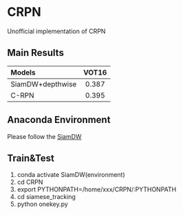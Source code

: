 # CRPN
Unofficial implementation of CRPN
## Main Results
| Models  | VOT16 |
| :------ | :------: | 
| SiamDW+depthwise  | 0.387 | 
| C-RPN     | 0.395 | 

## Anaconda Environment
Please follow the [SiamDW](https://github.com/researchmm/SiamDW)
## Train&Test
1. conda activate SiamDW(environment)
2. cd CRPN
3. export PYTHONPATH=/home/xxx/CRPN/:PYTHONPATH
4. cd siamese_tracking
5. python onekey.py 
